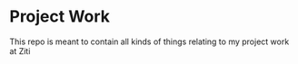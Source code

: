 # Project Work

This repo is meant to contain all kinds of things relating to my project work at Ziti